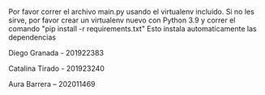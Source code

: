 Por favor correr el archivo main.py usando el virtualenv incluido.
Si no les sirve, por favor crear un virtualenv nuevo con Python 3.9 y correr el comando "pip install -r requirements.txt"
Esto instala automaticamente las dependencias

Diego Granada -   201922383

Catalina Tirado - 201923240

Aura Barrera –    202011469